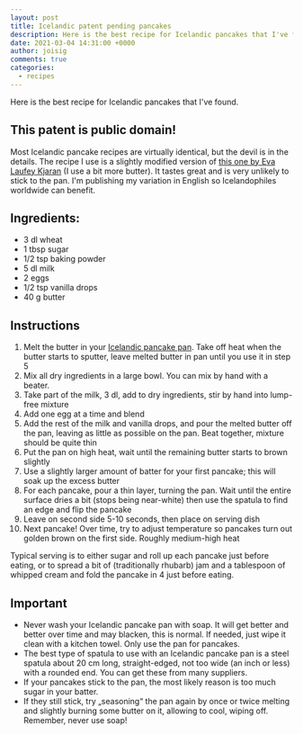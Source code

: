 ```yaml
---
layout: post
title: Icelandic patent pending pancakes
description: Here is the best recipe for Icelandic pancakes that I've found.
date: 2021-03-04 14:31:00 +0000
author: joisig
comments: true
categories:
  - recipes
---
```


Here is the best recipe for Icelandic pancakes that I've found.

## This patent is public domain!

Most Icelandic pancake recipes are virtually identical, but the devil is in the details. The recipe I use is a slightly modified version of [this one by Eva Laufey Kjaran](https://evalaufeykjaran.is/islenskar-ponnukokur-me-sultu-og-rjoma/) (I use a bit more butter). It tastes great and is very unlikely to stick to the pan. I'm publishing my variation in English so Icelandophiles worldwide can benefit.

## Ingredients:
*	3 dl wheat
*	1 tbsp sugar
*	1/2 tsp baking powder
*	5 dl milk
*	2 eggs
*	1/2 tsp vanilla drops
*	40 g butter

## Instructions

1.	Melt the butter in your [Icelandic pancake pan](https://nammi.is/icelandic-pancake-pan.html). Take off heat when the butter starts to sputter, leave melted butter in pan until you use it in step 5
2.	Mix all dry ingredients in a large bowl. You can mix by hand with a beater.
3.	Take part of the milk, 3 dl, add to dry ingredients, stir by hand into lump-free mixture
4.	Add one egg at a time and blend
5.	Add the rest of the milk and vanilla drops, and pour the melted butter off the pan, leaving as little as possible on the pan. Beat together, mixture should be quite thin
6.	Put the pan on high heat, wait until the remaining butter starts to brown slightly
7.	Use a slightly larger amount of batter for your first pancake; this will soak up the excess butter
8.	For each pancake, pour a thin layer, turning the pan. Wait until the entire surface dries a bit (stops being near-white) then use the spatula to find an edge and flip the pancake
9.	Leave on second side 5-10 seconds, then place on serving dish
10.	Next pancake! Over time, try to adjust temperature so pancakes turn out golden brown on the first side. Roughly medium-high heat

Typical serving is to either sugar and roll up each pancake just before eating, or to spread a bit of (traditionally rhubarb) jam and a tablespoon of whipped cream and fold the pancake in 4 just before eating.

## Important

*	Never wash your Icelandic pancake pan with soap. It will get better and better over time and may blacken, this is normal. If needed, just wipe it clean with a kitchen towel. Only use the pan for pancakes.
*	The best type of spatula to use with an Icelandic pancake pan is a steel spatula about 20 cm long, straight-edged, not too wide (an inch or less) with a rounded end. You can get these from many suppliers.
*	If your pancakes stick to the pan, the most likely reason is too much sugar in your batter.
*	If they still stick, try „seasoning“ the pan again by once or twice melting and slightly burning some butter on it, allowing to cool, wiping off. Remember, never use soap!
